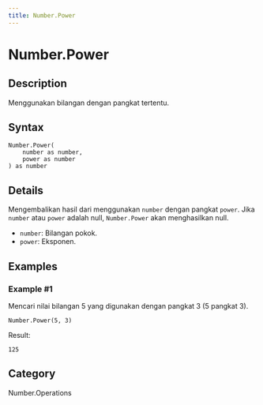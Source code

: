 ```yaml
---
title: Number.Power
---
```


# Number.Power


## Description

Menggunakan bilangan dengan pangkat tertentu.


## Syntax

```powerquery
Number.Power(
    number as number,
    power as number
) as number
```


## Details

Mengembalikan hasil dari menggunakan <code>number</code> dengan pangkat <code>power</code>.    Jika <code>number</code> atau <code>power</code> adalah null, <code>Number.Power</code> akan menghasilkan null.      <ul>        <li><code>number</code>: Bilangan pokok.</li>        <li><code>power</code>: Eksponen.</li>      </ul>


## Examples

### Example #1 
Mencari nilai bilangan 5 yang digunakan dengan pangkat 3 (5 pangkat 3).
```powerquery
Number.Power(5, 3)
```

Result: 
```powerquery
125
```




## Category
Number.Operations
